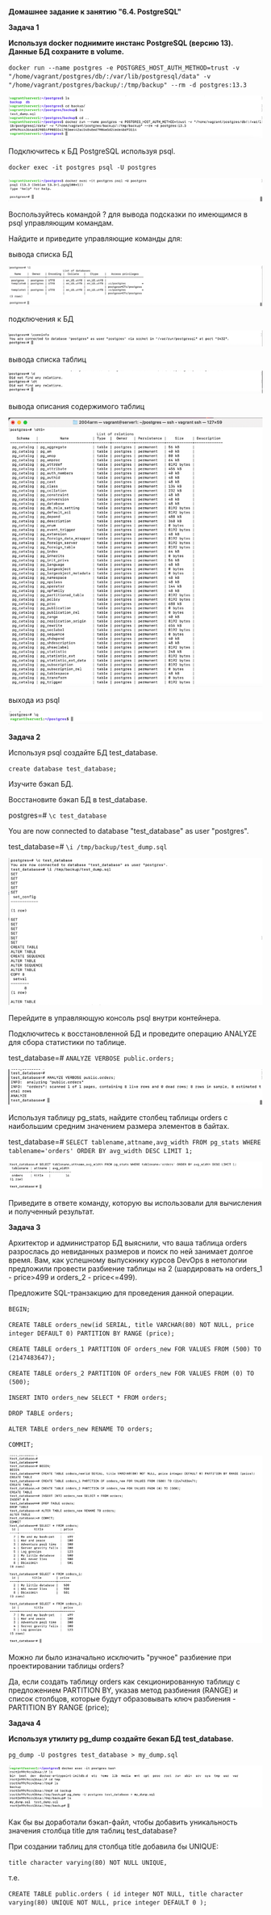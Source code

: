 **Домашнее задание к занятию "6.4. PostgreSQL"**

**Задача 1**

**Используя docker поднимите инстанс PostgreSQL (версию 13). Данные БД сохраните в volume.**

`docker run --name postgres -e POSTGRES_HOST_AUTH_METHOD=trust -v "/home/vagrant/postgres/db/:/var/lib/postgresql/data" -v "/home/vagrant/postgres/backup/:/tmp/backup" --rm -d postgres:13.3
`

![img_51.png](images/img_51.png)

Подключитесь к БД PostgreSQL используя psql.

`docker exec -it postgres psql -U postgres`

![img_44.png](images/img_44.png)

Воспользуйтесь командой \? для вывода подсказки по имеющимся в psql управляющим командам.

Найдите и приведите управляющие команды для:

вывода списка БД

![img_46.png](images/img_46.png)

подключения к БД

![img_47.png](images/img_47.png)

вывода списка таблиц

![img_48.png](images/img_48.png)

вывода описания содержимого таблиц

![img_49.png](images/img_49.png)

выхода из psql

![img_50.png](images/img_50.png)


**Задача 2**

Используя psql создайте БД test_database.

`create database test_database;`

Изучите бэкап БД.

Восстановите бэкап БД в test_database.

postgres=# `\c test_database`

You are now connected to database "test_database" as user "postgres".

test_database=# `\i /tmp/backup/test_dump.sql`

![img_52.png](images/img_52.png)

Перейдите в управляющую консоль psql внутри контейнера.

Подключитесь к восстановленной БД и проведите операцию ANALYZE для сбора статистики по таблице.

test_database=# `ANALYZE VERBOSE public.orders;`

![img_53.png](images/img_53.png)

Используя таблицу pg_stats, найдите столбец таблицы orders с наибольшим средним значением размера элементов в байтах.

test_database=# `SELECT tablename,attname,avg_width FROM pg_stats WHERE tablename='orders' ORDER BY avg_width DESC LIMIT 1;`

![img_55.png](images/img_55.png)

Приведите в ответе команду, которую вы использовали для вычисления и полученный результат.

**Задача 3**

Архитектор и администратор БД выяснили, что ваша таблица orders разрослась до невиданных размеров и поиск по ней занимает долгое время. 
Вам, как успешному выпускнику курсов DevOps в нетологии предложили провести 
разбиение таблицы на 2 (шардировать на orders_1 - price>499 и orders_2 - price<=499).

Предложите SQL-транзакцию для проведения данной операции.

`BEGIN;`

`CREATE TABLE orders_new(id SERIAL, title VARCHAR(80) NOT NULL, price integer DEFAULT 0) PARTITION BY RANGE (price);`

`CREATE TABLE orders_1 PARTITION OF orders_new FOR VALUES FROM (500) TO (2147483647);`

`CREATE TABLE orders_2 PARTITION OF orders_new FOR VALUES FROM (0) TO (500);`

`INSERT INTO orders_new SELECT * FROM orders;`

`DROP TABLE orders;`

`ALTER TABLE orders_new RENAME TO orders;`

`COMMIT;`

![img_54.png](images/img_54.png)


Можно ли было изначально исключить "ручное" разбиение при проектировании таблицы orders?

Да, если создать таблицу orders как секционированную таблицу с предложением PARTITION BY, указав метод разбиения (RANGE) и список столбцов, 
которые будут образовывать ключ разбиения - PARTITION BY RANGE (price);

**Задача 4**

**Используя утилиту pg_dump создайте бекап БД test_database.**

`pg_dump -U postgres test_database > my_dump.sql`

![img_56.png](images/img_56.png)

Как бы вы доработали бэкап-файл, чтобы добавить уникальность значения столбца title для таблиц test_database?

При создании таблиц для столбца title добавила бы UNIQUE:

`title character varying(80) NOT NULL UNIQUE,`

 т.е.

`CREATE TABLE public.orders (
    id integer NOT NULL,
    title character varying(80) UNIQUE NOT NULL,
    price integer DEFAULT 0
);`